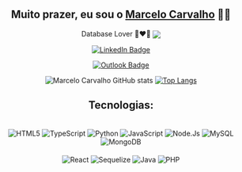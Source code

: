 <div align="center">

## Muito prazer, eu sou o [Marcelo Carvalho](https://github.com/MarceloJRC) 👨‍💻
Database Lover 💽❤️‍🔥
<img align="center" src="images/r_536209_rcy6p.gif" />

[![LinkedIn Badge](https://img.shields.io/badge/-MarceloCarvalho-blue?style=flat-square&logo=Linkedin&logoColor=white&link=[https://www.linkedin.com/in/marcelo-carvalho-290760202/])]([https://www.linkedin.com/in/marcelo-carvalho-290760202/])

[![Outlook Badge](https://img.shields.io/badge/-marcelo.carvalho2@outlook.com-0078D4?style=for-the-badge&logo=microsoft-outlook&logoColor=white&link=mailto:marcelo.carvalho2@outlook.com)](mailto:marcelo.carvalho@outlook.com)

<div/>
  
![Marcelo Carvalho GitHub stats](https://github-readme-stats.vercel.app/api?username=MarceloJRC&show_icons=true&bg_color=00000001)
[![Top Langs](https://github-readme-stats.vercel.app/api/top-langs/?username=anuraghazra&layout=donut)](https://github.com/anuraghazra/github-readme-stats)
  
## Tecnologias:
<div style:"display: inline_block" align="center"><br/>
  <img align="center" alt="HTML5" src="https://img.shields.io/badge/Docker-2CA5E0?style=for-the-badge&logo=docker&logoColor=white" />
  <img align="center" alt="TypeScript" src="https://img.shields.io/badge/TypeScript-007ACC?style=for-the-badge&logo=typescript&logoColor=white" />
  <img align="center" alt="Python" src="https://img.shields.io/badge/Python-FFD43B?style=for-the-badge&logo=python&logoColor=blue" />
  <img align="center" alt="JavaScript" src="https://img.shields.io/badge/JavaScript-323330?style=for-the-badge&logo=javascript&logoColor=F7DF1E" />
  <img align="center" alt="Node.Js" src="https://img.shields.io/badge/Node.js-339933?style=for-the-badge&logo=nodedotjs&logoColor=white" />
  <img align="center" alt="MySQL" src="https://img.shields.io/badge/MySQL-005C84?style=for-the-badge&logo=mysql&logoColor=white" />
  <img align="center" alt="MongoDB" src="https://img.shields.io/badge/MongoDB-4EA94B?style=for-the-badge&logo=mongodb&logoColor=white" /><br/>
  <br/>
  <img align="center" alt="React" src="https://img.shields.io/badge/React-20232A?style=for-the-badge&logo=react&logoColor=61DAFB" />
  <img align="center" alt="Sequelize" src="https://img.shields.io/badge/Sequelize-52B0E7?style=for-the-badge&logo=Sequelize&logoColor=white" />
  <img align="center" alt="Java" src="https://img.shields.io/badge/java-%23ED8B00.svg?style=for-the-badge&logo=openjdk&logoColor=white" />
  <img align="center" alt="PHP" src="https://img.shields.io/badge/php-%23777BB4.svg?style=for-the-badge&logo=php&logoColor=white" />
</div><br/>
